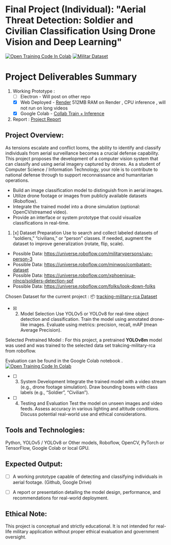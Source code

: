 # **Final Project (Individual): "Aerial Threat Detection: Soldier and Civilian Classification Using Drone Vision and Deep Learning"**

[![Open Training Code In Colab](https://colab.research.google.com/assets/colab-badge.svg)](https://colab.research.google.com/drive/1R_2fwjSQjpwR9k66QVFUqtVJzTt6Um9h?usp=sharing) [![Militar Dataset]()](https://universe.roboflow.com/escola-naval-4yw3p/tracking-military-rca)

# Project Deliverables Summary
1. Working Prototype :
    - [ ] Electron - Will post on other repo
    - [x] Web Deployed - [Render](https://aerialdroneobjectdetectionproject.onrender.com/) 512MB RAM on Render , CPU inference , will not run on long videos
    - [x] Google Colab - [Collab Train + Inference](https://colab.research.google.com/drive/1R_2fwjSQjpwR9k66QVFUqtVJzTt6Um9h?usp=sharing)
2. Report : [Project Report](https://docs.google.com/document/d/1pTKqcTS0gwnLMfR6LtQVhf3tc2eR6zcd4SbvUdzQlAA/edit?usp=sharing)


## Project Overview:

As tensions escalate and conflict looms, the ability to identify and classify individuals from aerial surveillance becomes a crucial defense capability. This project proposes the development of a computer vision system that can classify and using aerial imagery captured by drones. As a student of Computer Science / Information Technology, your role is to contribute to national defense through to support reconnaissance and humanitarian operations.

* Build an image classification model to distinguish from in aerial images.
* Utilize drone footage or images from publicly available datasets (Roboflow). 
* Integrate the trained model into a drone simulation (optional: OpenCV/streamed video).
* Provide an interface or system prototype that could visualize classifications in real-time.

1. [x] Dataset Preparation
Use to search and collect labeled datasets of “soldiers,” “civilians,” or “person” classes.
If needed, augment the dataset to improve generalization (rotate, flip, scale).

* Possible Data: https://universe.roboflow.com/militarypersons/uav-person-3
* Possible Data: https://universe.roboflow.com/minwoo/combatant-dataset
* Possible Data: https://universe.roboflow.com/xphoenixua-nlncq/soldiers-detection-spf
* Possible Data: https://universe.roboflow.com/folks/look-down-folks

Chosen Dataset for the current project : 📦 [tracking-military-rca Dataset](https://universe.roboflow.com/escola-naval-4yw3p/tracking-military-rca)


- [x] 2. Model Selection
Use YOLOv5 or YOLOv8 for real-time object detection and classification.
Train the model using annotated drone-like images.
Evaluate using metrics: precision, recall, mAP (mean Average Precision).

Selected Pretrained Model : For this project, a pretrained **YOLOv8m** model was used and was trained to the selected data set trakcing-military-rca from roboflow.

Evaluation can be found in the Google Colab notebook . [![Open Training Code In Colab](https://colab.research.google.com/assets/colab-badge.svg)](https://colab.research.google.com/drive/1R_2fwjSQjpwR9k66QVFUqtVJzTt6Um9h?usp=sharing)


- [ ] 3. System Development
Integrate the trained model with a video stream (e.g., drone footage simulation).
Draw bounding boxes with class labels (e.g., “Soldier”, “Civilian”).


- [ ] 4. Testing and Evaluation
Test the model on unseen images and video feeds.
Assess accuracy in various lighting and altitude conditions.
Discuss potential real-world use and ethical considerations.



## Tools and Technologies:
Python, YOLOv5 / YOLOv8 or Other models, Roboflow, OpenCV, PyTorch or TensorFlow, Google Colab or local GPU.


## Expected Output:
- [ ] A working prototype capable of detecting and classifying individuals in aerial footage. (Github, Google Drive)
- [ ] A report or presentation detailing the model design, performance, and recommendations for real-world deployment.


## Ethical Note:
This project is conceptual and strictly educational. It is not intended for real-life military application without proper ethical evaluation and government oversight.
